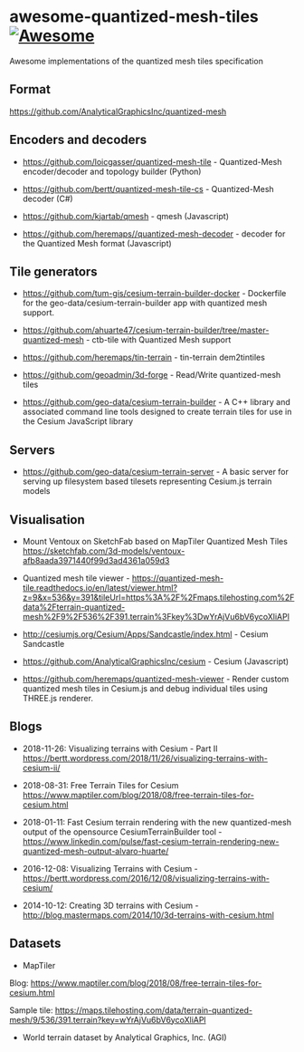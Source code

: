# awesome-quantized-mesh-tiles [![Awesome](https://cdn.rawgit.com/sindresorhus/awesome/d7305f38d29fed78fa85652e3a63e154dd8e8829/media/badge.svg)](https://github.com/sindresorhus/awesome)
Awesome implementations of the quantized mesh tiles specification

## Format

https://github.com/AnalyticalGraphicsInc/quantized-mesh


## Encoders and decoders

- https://github.com/loicgasser/quantized-mesh-tile - Quantized-Mesh encoder/decoder and topology builder (Python)

- https://github.com/bertt/quantized-mesh-tile-cs - Quantized-Mesh decoder (C#)

- https://github.com/kjartab/qmesh - qmesh (Javascript)

- https://github.com/heremaps//quantized-mesh-decoder - decoder for the Quantized Mesh format (Javascript)


## Tile generators

- https://github.com/tum-gis/cesium-terrain-builder-docker - Dockerfile for the geo-data/cesium-terrain-builder app with quantized mesh support.

- https://github.com/ahuarte47/cesium-terrain-builder/tree/master-quantized-mesh - ctb-tile with Quantized Mesh support

- https://github.com/heremaps/tin-terrain - tin-terrain dem2tintiles

- https://github.com/geoadmin/3d-forge - Read/Write quantized-mesh tiles

- https://github.com/geo-data/cesium-terrain-builder - A C++ library and associated command line tools designed to create terrain tiles for use in the Cesium JavaScript library

## Servers

- https://github.com/geo-data/cesium-terrain-server - A basic server for serving up filesystem based tilesets representing Cesium.js terrain models

## Visualisation

- Mount Ventoux on SketchFab based on MapTiler Quantized Mesh Tiles https://sketchfab.com/3d-models/ventoux-afb8aada3971440f99d3ad4361a059d3

- Quantized mesh tile viewer - https://quantized-mesh-tile.readthedocs.io/en/latest/viewer.html?z=9&x=536&y=391&tileUrl=https%3A%2F%2Fmaps.tilehosting.com%2Fdata%2Fterrain-quantized-mesh%2F9%2F536%2F391.terrain%3Fkey%3DwYrAjVu6bV6ycoXliAPl

- http://cesiumjs.org/Cesium/Apps/Sandcastle/index.html - Cesium Sandcastle

- https://github.com/AnalyticalGraphicsInc/cesium - Cesium (Javascript)

- https://github.com/heremaps/quantized-mesh-viewer - Render custom quantized mesh tiles in Cesium.js and debug individual tiles using THREE.js renderer.


## Blogs
- 2018-11-26: Visualizing terrains with Cesium - Part II  https://bertt.wordpress.com/2018/11/26/visualizing-terrains-with-cesium-ii/

- 2018-08-31: Free Terrain Tiles for Cesium https://www.maptiler.com/blog/2018/08/free-terrain-tiles-for-cesium.html

- 2018-01-11: Fast Cesium terrain rendering with the new quantized-mesh output of the opensource CesiumTerrainBuilder tool - https://www.linkedin.com/pulse/fast-cesium-terrain-rendering-new-quantized-mesh-output-alvaro-huarte/

- 2016-12-08: Visualizing Terrains with Cesium - https://bertt.wordpress.com/2016/12/08/visualizing-terrains-with-cesium/

- 2014-10-12: Creating 3D terrains with Cesium - http://blog.mastermaps.com/2014/10/3d-terrains-with-cesium.html

## Datasets

- MapTiler

Blog: https://www.maptiler.com/blog/2018/08/free-terrain-tiles-for-cesium.html

Sample tile: https://maps.tilehosting.com/data/terrain-quantized-mesh/9/536/391.terrain?key=wYrAjVu6bV6ycoXliAPl

- World terrain dataset by Analytical Graphics, Inc. (AGI)



